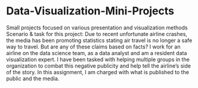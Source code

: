 # Data-Visualization-Mini-Projects
Small projects focused on various presentation and visualization methods
Scenario & task for this project:
Due to recent unfortunate airline crashes, the media has been promoting statistics stating air travel is no longer a safe way to travel. But are any of these claims based on facts?
I work for an airline on the data science team, as a data analyst and am a resident data visualization expert. I have been tasked with helping multiple groups in the organization to combat this negative
publicity and help tell the airline’s side of the story. In this assignment, I am charged with what is published to the public and the media.
